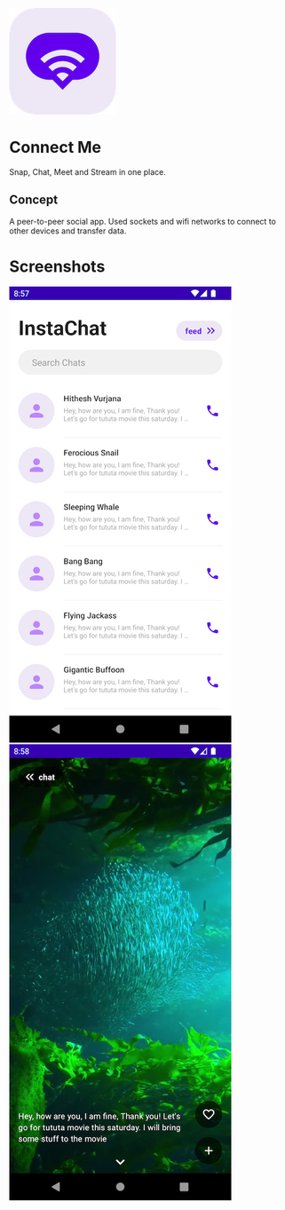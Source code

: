 ![alt text](https://github.com/Singularity-Coder/InstaChat/blob/main/assets/logo192.png)
# Connect Me
Snap, Chat, Meet and Stream in one place.

## Concept
A peer-to-peer social app. Used sockets and wifi networks to connect to other devices and transfer data.

# Screenshots
![alt text](https://github.com/Singularity-Coder/InstaChat/blob/main/assets/ss1.png)
![alt text](https://github.com/Singularity-Coder/InstaChat/blob/main/assets/ss2.png)